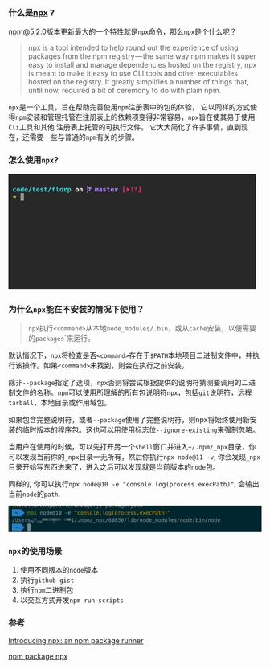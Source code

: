 ### 什么是[npx](https://github.com/zkat/npx) ?

[npm@5.2.0](https://github.com/npm/npm/releases/tag/v5.2.0)版本更新最大的一个特性就是`npx`命令，那么`npx`是个什么呢？

> npx is a tool intended to help round out the experience of using packages from the npm registry — the same way npm makes it super easy to install and manage dependencies hosted on the registry, npx is meant to make it easy to use CLI tools and other executables hosted on the registry. It greatly simplifies a number of things that, until now, required a bit of ceremony to do with plain npm.

`npx`是一个工具，旨在帮助完善使用`npm`注册表中的包的体验， 它以同样的方式使得`npm`安装和管理托管在注册表上的依赖项变得非常容易，`npx`旨在使其易于使用`Cli`工具和其他 注册表上托管的可执行文件。 它大大简化了许多事情，直到现在，还需要一些与普通的`npm`有关的步骤。

### 怎么使用`npx`?

![npx](./images/npx.gif ":no-zoom")

### 为什么`npx`能在不安装的情况下使用？

>  `npx`执行`<command>`从本地`node_modules/.bin`，或从`cache`安装，以便需要的`packages`<command>`来运行。

默认情况下，`npx`将检查是否`<command>`存在于`$PATH`本地项目二进制文件中，并执行该操作。如果`<command>`未找到，则会在执行之前安装。

除非`--package`指定了选项，`npx`否则将尝试根据提供的说明符猜测要调用的二进制文件的名称。`npm`可以使用所理解的所有包说明符`npx`，包括`git`说明符，远程`tarball`，本地目录或作用域包。

如果包含完整说明符，或者`--package`使用了完整说明符，则npx将始终使用新安装的临时版本的程序包。这也可以用使用标志位`--ignore-existing`来强制忽略。

当用户在使用的时候，可以先打开另一个`shell`窗口并进入`~/.npm/_npx`目录，你可以发现当前你的`_npx`目录一无所有，然后你执行`npx node@11 -v`, 你会发现`_npx`目录开始写东西进来了，进入之后可以发现就是当前版本的`node`包。

同样的, 你可以执行`npx node@10 -e "console.log(process.execPath)"`, 会输出当前`node`的`path`.

![npx-cache-path](./images/npx-cache-path.png ":no-zoom")

### `npx`的使用场景

1. 使用不同版本的`node`版本
2. 执行`github gist`
3. 执行`npm`二进制包
4. 以交互方式开发`npm run-scripts`



### 参考

[Introducing npx: an npm package runner](https://medium.com/@maybekatz/introducing-npx-an-npm-package-runner-55f7d4bd282b)

[npm package npx](https://www.npmjs.com/package/libnpx)

